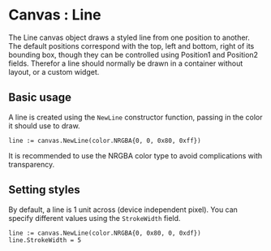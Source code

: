 # Canvas : Line

The Line canvas object draws a styled line from one position to another.
The default positions correspond with the top, left and bottom, right of its bounding box, 
though they can be controlled using Position1 and Position2 fields.
Therefor a line should normally be drawn in a container without layout, or a custom widget.

## Basic usage

A line is created using the `NewLine` constructor function, passing in the color it should use to draw.

```
line := canvas.NewLine(color.NRGBA{0, 0, 0x80, 0xff})
```

It is recommended to use the NRGBA color type to avoid complications with transparency.

## Setting styles

By default, a line is 1 unit across (device independent pixel).
You can specify different values using the `StrokeWidth` field.

```
line := canvas.NewLine(color.NRGBA{0, 0x80, 0, 0xdf})
line.StrokeWidth = 5
```
